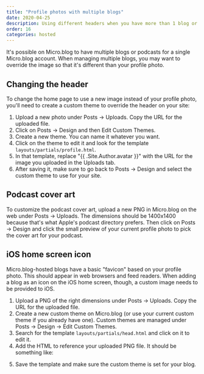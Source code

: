 ```yaml
---
title: "Profile photos with multiple blogs"
date: 2020-04-25
description: Using different headers when you have more than 1 blog or podcast.
order: 16
categories: hosted
---
```


It's possible on Micro.blog to have multiple blogs or podcasts for a single Micro.blog account. When managing multiple blogs, you may want to override the image so that it's different than your profile photo.

## Changing the header

To change the home page to use a new image instead of your profile photo, you'll need to create a custom theme to override the header on your site:

1) Upload a new photo under Posts → Uploads. Copy the URL for the uploaded file.
2) Click on Posts → Design and then Edit Custom Themes.
3) Create a new theme. You can name it whatever you want.
4) Click on the theme to edit it and look for the template `layouts/partials/profile.html`.
5) In that template, replace "{{ .Site.Author.avatar }}" with the URL for the image you uploaded in the Uploads tab.
6) After saving it, make sure to go back to Posts → Design and select the custom theme to use for your site.

## Podcast cover art

To customize the podcast cover art, upload a new PNG in Micro.blog on the web under Posts → Uploads. The dimensions should be 1400x1400 because that's what Apple's podcast directory prefers. Then click on Posts → Design and click the small preview of your current profile photo to pick the cover art for your podcast.

## iOS home screen icon

Micro.blog-hosted blogs have a basic "favicon" based on your profile photo. This should appear in web browsers and feed readers. When adding a blog as an icon on the iOS home screen, though, a custom image needs to be provided to iOS.

1) Upload a PNG of the right dimensions under Posts → Uploads. Copy the URL for the uploaded file.
2) Create a new custom theme on Micro.blog (or use your current custom theme if you already have one). Custom themes are managed under Posts → Design → Edit Custom Themes.
3) Search for the template `layouts/partials/head.html` and click on it to edit it.
4) Add the HTML to reference your uploaded PNG file. It should be something like:

<link rel="apple-touch-icon" href="url-here" />

5) Save the template and make sure the custom theme is set for your blog.
